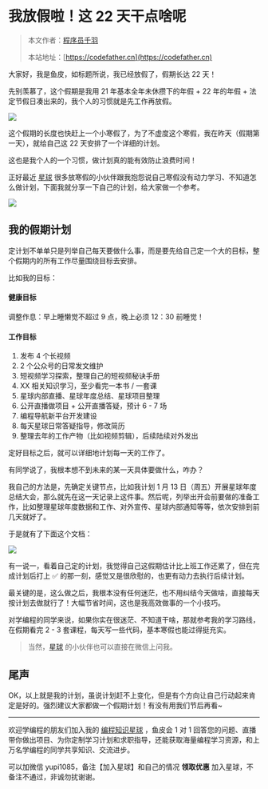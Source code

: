 # 我放假啦！这 22 天干点啥呢

> 本文作者：[程序员千羽](https://yuyuanweb.feishu.cn/wiki/Abldw5WkjidySxkKxU2cQdAtnah)
>
> 本站地址：[https://codefather.cn](https://codefather.cn)

大家好，我是鱼皮，如标题所说，我已经放假了，假期长达 22 天！

先别羡慕了，这个假期是我用 21 年基本全年未休攒下的年假 + 22 年的年假 + 法定节假日凑出来的，我个人的习惯就是先工作再放假。

![](https://pic.yupi.icu/5563/202311041339874.png)

这个假期的长度也快赶上一个小寒假了，为了不虚度这个寒假，我在昨天（假期第一天），就给自己这 22 天安排了一个详细的计划。

这也是我个人的一个习惯，做计划真的能有效防止浪费时间！

正好最近 [星球](https://mp.weixin.qq.com/s?__biz=MzI1NDczNTAwMA==&mid=2247524980&idx=2&sn=9ddcdb6c52aa096ed4c5ad0ced946a7d&chksm=e9c28583deb50c95f3c2665713a8bbc372c68332b3bfb846cf4b23af3f1cc07164832a291335&token=689599617&lang=zh_CN&scene=21#wechat_redirect) 很多放寒假的小伙伴跟我抱怨说自己寒假没有动力学习、不知道怎么做计划，下面我就分享一下自己的计划，给大家做一个参考。

![](https://pic.yupi.icu/5563/202311041339868.png)

## 我的假期计划

定计划不单单只是列举自己每天要做什么事，而是要先给自己定一个大的目标，整个假期内的所有工作尽量围绕目标去安排。

比如我的目标：

#### 健康目标

调整作息：早上睡懒觉不超过 9 点，晚上必须 12：30 前睡觉！

#### 工作目标

1. 发布 4 个长视频
2. 2 个公众号的日常发文维护
3. 短视频学习探索，整理自己的短视频秘诀手册
4. XX 相关知识学习，至少看完一本书 / 一套课
5. 星球内部直播、星球年度总结、星球项目整理
6. 公开直播做项目 + 公开直播答疑，预计 6 - 7 场
7. 编程导航新平台开发建设
8. 每天星球日常答疑指导，修改简历
9. 整理去年的工作产物（比如视频剪辑），后续陆续对外发出

定好目标之后，就可以详细地计划每一天的工作了。

有同学说了，我根本想不到未来的某一天具体要做什么，咋办？

我自己的方法是，先确定关键节点，比如我计划 1 月 13 日（周五）开展星球年度总结大会，那么就先在这一天记录上这件事。然后呢，列举出开会前要做的准备工作，比如整理星球年度数据和工作、对外宣传、星球内部通知等等，依次安排到前几天就好了。

于是就有了下面这个文档：

![](https://pic.yupi.icu/5563/202311041339958.png)

有一说一，看着自己定的计划，我觉得自己这假期估计比上班工作还累了，但在完成计划后打上 ✅ 的那一刻，感觉又是很欣慰的，也更有动力去执行后续计划。

最关键的是，这么做之后，我根本没有任何迷茫，也不用纠结今天做啥，直接每天按计划去做就行了！大幅节省时间，这也是我高效做事的一个小技巧。

对学编程的同学来说，如果你实在很迷茫、不知道干啥，那就参考我的学习路线，在假期看完 2 - 3 套课程，每天写一些代码，基本寒假也能过得挺充实。

> 当然，[星球](https://mp.weixin.qq.com/s?__biz=MzI1NDczNTAwMA==&mid=2247524980&idx=2&sn=9ddcdb6c52aa096ed4c5ad0ced946a7d&chksm=e9c28583deb50c95f3c2665713a8bbc372c68332b3bfb846cf4b23af3f1cc07164832a291335&token=689599617&lang=zh_CN&scene=21#wechat_redirect) 的小伙伴也可以直接在微信上问我。

## 尾声

OK，以上就是我的计划，虽说计划赶不上变化，但是有个方向让自己行动起来肯定是好的。强烈建议大家都做一个假期计划！有没有用我们节后再看~



------


欢迎学编程的朋友们加入我的 [编程知识星球](https://mp.weixin.qq.com/s?__biz=MzI1NDczNTAwMA==&mid=2247524980&idx=2&sn=9ddcdb6c52aa096ed4c5ad0ced946a7d&chksm=e9c28583deb50c95f3c2665713a8bbc372c68332b3bfb846cf4b23af3f1cc07164832a291335&token=689599617&lang=zh_CN&scene=21#wechat_redirect) ，鱼皮会 1 对 1 回答您的问题、直播带你做出项目、为你定制学习计划和求职指导，还能获取海量编程学习资源，和上万名学编程的同学共享知识、交流进步。

可以加微信 yupi1085，备注【加入星球】和自己的情况 **领取优惠** 加入星球，不备注不通过，非诚勿扰谢谢。